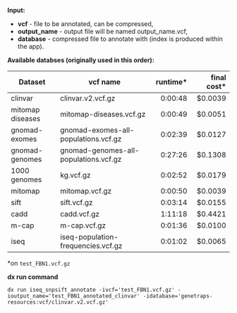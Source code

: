 **Input:**
* **vcf** - file to be annotated, can be compressed,
* **output_name** - output file will be named output_name.vcf,
* **database** - compressed file to annotate with (index is produced within the app).


**Available databses (originally used in this order):**

| Dataset | vcf name | runtime* | final cost* |
|----|----|----:|----:|
| clinvar | clinvar.v2.vcf.gz | 0:00:48 | $0.0039 |
| mitomap diseases | mitomap-diseases.vcf.gz | 0:00:49 | $0.0051 |
| gnomad-exomes | gnomad-exomes-all-populations.vcf.gz | 0:02:39 | $0.0127 |
| gnomad-genomes | gnomad-genomes-all-populations.vcf.gz |0:27:26 |$0.1308|
| 1000 genomes | kg.vcf.gz |  0:02:52 | $0.0179|
| mitomap | mitomap.vcf.gz |0:00:50|$0.0039|
| sift | sift.vcf.gz |0:03:14| $0.0155|
| cadd | cadd.vcf.gz | 1:11:18 | $0.4421 |
| m-cap | m-cap.vcf.gz |0:01:36|$0.0100|
| iseq | iseq-population-frequencies.vcf.gz |0:01:02| $0.0065|


*on `test_FBN1.vcf.gz`


**dx run command**

`dx run iseq_snpsift_annotate -ivcf='test_FBN1.vcf.gz' -ioutput_name='test_FBN1_annotated_clinvar' -idatabase='genetraps-resources:vcf/clinvar.v2.vcf.gz' `

